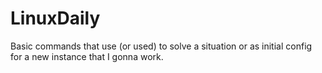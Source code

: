 # LinuxDaily
Basic commands that use (or used)  to solve a situation or as initial config for a new instance that I gonna work.
